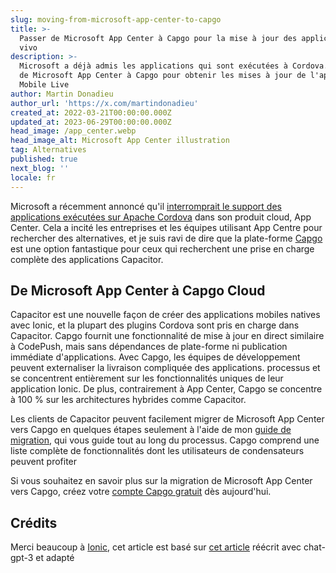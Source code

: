 ```yaml
---
slug: moving-from-microsoft-app-center-to-capgo
title: >-
  Passer de Microsoft App Center à Capgo pour la mise à jour des applications en
  vivo
description: >-
  Microsoft a déjà admis les applications qui sont exécutées à Cordova. Passer
  de Microsoft App Center à Capgo pour obtenir les mises à jour de l'application
  Mobile Live
author: Martin Donadieu
author_url: 'https://x.com/martindonadieu'
created_at: 2022-03-21T00:00:00.000Z
updated_at: 2023-06-29T00:00:00.000Z
head_image: /app_center.webp
head_image_alt: Microsoft App Center illustration
tag: Alternatives
published: true
next_blog: ''
locale: fr
---
```


Microsoft a récemment annoncé qu'il [interromprait le support des applications exécutées sur Apache Cordova](https://devblogsmicrosoftcom/appcenter/announcing-apache-cordova-retirement/) dans son produit cloud, App Center. Cela a incité les entreprises et les équipes utilisant App Centre pour rechercher des alternatives, et je suis ravi de dire que la plate-forme [Capgo](https://capgoapp/) est une option fantastique pour ceux qui recherchent une prise en charge complète des applications Capacitor.

## De Microsoft App Center à Capgo Cloud

Capacitor est une nouvelle façon de créer des applications mobiles natives avec Ionic, et la plupart des plugins Cordova sont pris en charge dans Capacitor. Capgo fournit une fonctionnalité de mise à jour en direct similaire à CodePush, mais sans dépendances de plate-forme ni publication immédiate d'applications. Avec Capgo, les équipes de développement peuvent externaliser la livraison compliquée des applications. processus et se concentrent entièrement sur les fonctionnalités uniques de leur application Ionic. De plus, contrairement à App Center, Capgo se concentre à 100 % sur les architectures hybrides comme Capacitor.

Les clients de Capacitor peuvent facilement migrer de Microsoft App Center vers Capgo en quelques étapes seulement à l'aide de mon [guide de migration](https://capgoapp/blog/appcenter-migration/), qui vous guide tout au long du processus. Capgo comprend une liste complète de fonctionnalités dont les utilisateurs de condensateurs peuvent profiter

Si vous souhaitez en savoir plus sur la migration de Microsoft App Center vers Capgo, créez votre [compte Capgo gratuit](/register/) dès aujourd'hui.

## Crédits

Merci beaucoup à [Ionic](https://ioniccom/), cet article est basé sur [cet article](https://ionicio/blog/moving-from-microsoft-app-center-to-ionic-appflow/ ) réécrit avec chat-gpt-3 et adapté